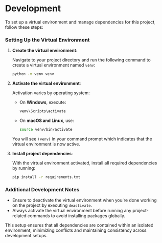 # Development

To set up a virtual environment and manage dependencies for this project, follow these steps:

### Setting Up the Virtual Environment

1. **Create the virtual environment**:
   
   Navigate to your project directory and run the following command to create a virtual environment named `venv`:

   ```bash
   python -m venv venv
   ```

2. **Activate the virtual environment**:
   
   Activation varies by operating system:

   - On **Windows**, execute:

     ```bash
     venv\Scripts\activate
     ```

   - On **macOS and Linux**, use:

     ```bash
     source venv/bin/activate
     ```

   You will see `(venv)` in your command prompt which indicates that the virtual environment is now active.

3. **Install project dependencies**:

   With the virtual environment activated, install all required dependencies by running:

   ```bash
   pip install -r requirements.txt
   ```

### Additional Development Notes

- Ensure to deactivate the virtual environment when you're done working on the project by executing `deactivate`.
- Always activate the virtual environment before running any project-related commands to avoid installing packages globally.

This setup ensures that all dependencies are contained within an isolated environment, minimizing conflicts and maintaining consistency across development setups.